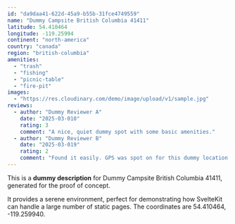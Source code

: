 ```yaml
---
id: "da9daa41-622d-45a9-b55b-31fce4749559"
name: "Dummy Campsite British Columbia 41411"
latitude: 54.410464
longitude: -119.25994
continent: "north-america"
country: "canada"
region: "british-columbia"
amenities:
  - "trash"
  - "fishing"
  - "picnic-table"
  - "fire-pit"
images:
  - "https://res.cloudinary.com/demo/image/upload/v1/sample.jpg"
reviews:
  - author: "Dummy Reviewer A"
    date: "2025-03-010"
    rating: 3
    comment: "A nice, quiet dummy spot with some basic amenities."
  - author: "Dummy Reviewer B"
    date: "2025-03-019"
    rating: 2
    comment: "Found it easily. GPS was spot on for this dummy location."
---
```


This is a **dummy description** for Dummy Campsite British Columbia 41411, generated for the proof of concept.

It provides a serene environment, perfect for demonstrating how SvelteKit can handle a large number of static pages. The coordinates are 54.410464, -119.259940.

